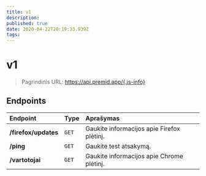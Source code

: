 ```yaml
---
title: v1
description:
published: true
date: 2020-04-22T20:19:33.939Z
tags:
---
```


# v1

> Pagrindinis URL: https://api.premid.app/{.is-info}


## Endpoints

<table>
  <thead>
    <tr>
      <th style="text-align:left">Endpoint</th>
      <th style="text-align:left">Type</th>
      <th style="text-align:left">Aprašymas</th>
    </tr>
  </thead>
  <tbody>
    <tr>
      <td style="text-align:left"><b>/firefox/updates</b>
      </td>
      <td style="text-align:left"><code>GET</code></td>
      <td style="text-align:left">Gaukite informacijos apie Firefox plėtinį.</td>
    </tr>
    <tr>
      <td style="text-align:left"><b>/ping</b>
      </td>
      <td style="text-align:left"><code>GET</code></td>
      <td style="text-align:left">Gaukite test atsakymą.</td>
    </tr>
    <tr>
      <td style="text-align:left"><b>/vartotojai</b>
      </td>
      <td style="text-align:left"><code>GET</code></td>
      <td style="text-align:left">Gaukite informacijos apie Chrome plėtinį.</td>
    </tr>
  </tbody>
</table>
